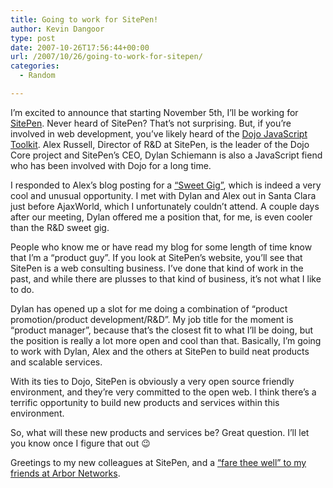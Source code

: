 ```yaml
---
title: Going to work for SitePen!
author: Kevin Dangoor
type: post
date: 2007-10-26T17:56:44+00:00
url: /2007/10/26/going-to-work-for-sitepen/
categories:
  - Random

---
```

I&#8217;m excited to announce that starting November 5th, I&#8217;ll be working for [SitePen][1]. Never heard of SitePen? That&#8217;s not surprising. But, if you&#8217;re involved in web development, you&#8217;ve likely heard of the [Dojo JavaScript Toolkit][2]. Alex Russell, Director of R&D at SitePen, is the leader of the Dojo Core project and SitePen&#8217;s CEO, Dylan Schiemann is also a JavaScript fiend who has been involved with Dojo for a long time.

I responded to Alex&#8217;s blog posting for a [&#8220;Sweet Gig&#8221;][3], which is indeed a very cool and unusual opportunity. I met with Dylan and Alex out in Santa Clara just before AjaxWorld, which I unfortunately couldn&#8217;t attend. A couple days after our meeting, Dylan offered me a position that, for me, is even cooler than the R&D sweet gig.

People who know me or have read my blog for some length of time know that I&#8217;m a &#8220;product guy&#8221;. If you look at SitePen&#8217;s website, you&#8217;ll see that SitePen is a web consulting business. I&#8217;ve done that kind of work in the past, and while there are plusses to that kind of business, it&#8217;s not what I like to do.

Dylan has opened up a slot for me doing a combination of &#8220;product promotion/product development/R&D&#8221;. My job title for the moment is &#8220;product manager&#8221;, because that&#8217;s the closest fit to what I&#8217;ll be doing, but the position is really a lot more open and cool than that. Basically, I&#8217;m going to work with Dylan, Alex and the others at SitePen to build neat products and scalable services.

With its ties to Dojo, SitePen is obviously a very open source friendly environment, and they&#8217;re very committed to the open web. I think there&#8217;s a terrific opportunity to build new products and services within this environment.

So, what will these new products and services be? Great question. I&#8217;ll let you know once I figure that out 😉

Greetings to my new colleagues at SitePen, and a [&#8220;fare thee well&#8221; to my friends at Arbor Networks][4].

 [1]: http://www.sitepen.com/
 [2]: http://www.dojotoolkit.org/
 [3]: http://alex.dojotoolkit.org/?p=616
 [4]: http://www.blueskyonmars.com/2007/10/26/a-few-words-about-arbor-networks/